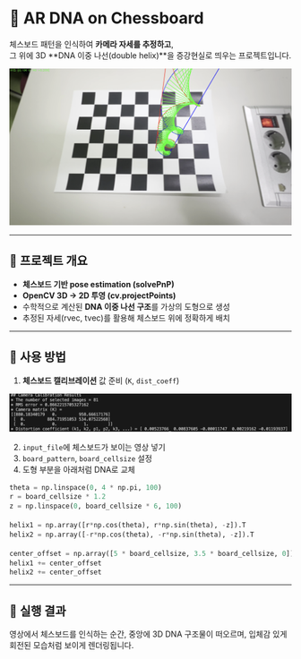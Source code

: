 # 🧬 AR DNA on Chessboard

체스보드 패턴을 인식하여 **카메라 자세를 추정하고**,  
그 위에 3D **DNA 이중 나선(double helix)**을 증강현실로 띄우는 프로젝트입니다.

<p align="center">
  <img src="Image.png" alt="DNA AR 예시" width="600"/>
</p>

---

## 📌 프로젝트 개요

- **체스보드 기반 pose estimation (solvePnP)**
- **OpenCV 3D → 2D 투영 (cv.projectPoints)**
- 수학적으로 계산된 **DNA 이중 나선 구조**를 가상의 도형으로 생성
- 추정된 자세(rvec, tvec)를 활용해 체스보드 위에 정확하게 배치

---

## 🔧 사용 방법

1. **체스보드 캘리브레이션** 값 준비 (`K`, `dist_coeff`)
<p align="center">
  <img src="Calibration.png" alt="Calibration 값" width="600"/>
</p>

2. `input_file`에 체스보드가 보이는 영상 넣기
3. `board_pattern`, `board_cellsize` 설정
4. 도형 부분을 아래처럼 DNA로 교체

```python
theta = np.linspace(0, 4 * np.pi, 100)
r = board_cellsize * 1.2
z = np.linspace(0, board_cellsize * 6, 100)

helix1 = np.array([r*np.cos(theta), r*np.sin(theta), -z]).T
helix2 = np.array([-r*np.cos(theta), -r*np.sin(theta), -z]).T

center_offset = np.array([5 * board_cellsize, 3.5 * board_cellsize, 0])
helix1 += center_offset
helix2 += center_offset
```

---
## 🎥 실행 결과
영상에서 체스보드를 인식하는 순간,
중앙에 3D DNA 구조물이 떠오르며,
입체감 있게 회전된 모습처럼 보이게 렌더링됩니다.
